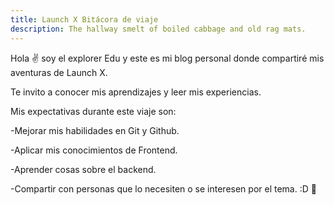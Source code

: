 ```yaml
---
title: Launch X Bitácora de viaje
description: The hallway smelt of boiled cabbage and old rag mats.
---
```


Hola ✌️  soy el explorer Edu y este es mi blog personal donde compartiré mis aventuras de Launch X.

Te invito a conocer mis aprendizajes y leer mis experiencias.

Mis expectativas durante este viaje son:

-Mejorar mis habilidades en Git y Github.

-Aplicar mis conocimientos de Frontend. 

-Aprender cosas sobre el backend.

-Compartir con personas que lo necesiten o se interesen por el tema. :D
🚀
